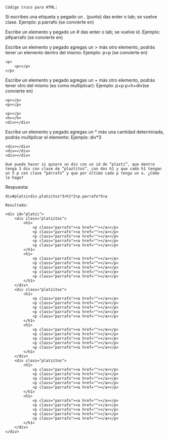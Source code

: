 

    Código truco para HTML:

Si escribes una etiqueta y pegado un . (punto) das enter o tab; se vuelve clase.
Ejemplo:
p.parrafo (se convierte en)

<p class=""></p>

Escribe un elemento y pegado un # das enter o tab; se vuelve id.
Ejemplo:
p#parrafo (se convierte en)

<p id=""></p>

Escribe un elemento y pegado agregas un > más otro elemento, podrás tener un elemento dentro del mismo:
Ejemplo:
p>p (se convierte en)

    <p>
        <p></p>
    </p>

Escribe un elemento y pegado agregas un + más otro elemento, podrás tener otro del mismo (es como multiplicar):
Ejemplo:
p+p
p+h+div(se convierte en)

    <p></p>
    <p></p>

    <p></p>
    <h></h>
    <div></div>

Escribe un elemento y pegado agregas un * más una cantidad determinada, podrás multiplicar el elemento:
Ejemplo:
div*3

    <div></div>
    <div></div>
    <div></div>

    Qué puedo hacer si quiero un div con un id de “plazti”, que dentro tenga 3 div con clase de “plaztitos”, con dos h1 y que cada h1 tengan un 5 p con clase “párrafo” y que por último cada p tenga un a. ¿Cómo le hago?

Respuesta:

    div#platzi>div.platzitos*3>h1*2>p.parrafo*5>a

    Resultado:

    <div id="platzi">
        <div class="platzitos">
            <h1>
                <p class="parrafo"><a href=""></a></p>
                <p class="parrafo"><a href=""></a></p>
                <p class="parrafo"><a href=""></a></p>
                <p class="parrafo"><a href=""></a></p>
                <p class="parrafo"><a href=""></a></p>
            </h1>
            <h1>
                <p class="parrafo"><a href=""></a></p>
                <p class="parrafo"><a href=""></a></p>
                <p class="parrafo"><a href=""></a></p>
                <p class="parrafo"><a href=""></a></p>
                <p class="parrafo"><a href=""></a></p>
            </h1>
        </div>
        <div class="platzitos">
            <h1>
                <p class="parrafo"><a href=""></a></p>
                <p class="parrafo"><a href=""></a></p>
                <p class="parrafo"><a href=""></a></p>
                <p class="parrafo"><a href=""></a></p>
                <p class="parrafo"><a href=""></a></p>
            </h1>
            <h1>
                <p class="parrafo"><a href=""></a></p>
                <p class="parrafo"><a href=""></a></p>
                <p class="parrafo"><a href=""></a></p>
                <p class="parrafo"><a href=""></a></p>
                <p class="parrafo"><a href=""></a></p>
            </h1>
        </div>
        <div class="platzitos">
            <h1>
                <p class="parrafo"><a href=""></a></p>
                <p class="parrafo"><a href=""></a></p>
                <p class="parrafo"><a href=""></a></p>
                <p class="parrafo"><a href=""></a></p>
                <p class="parrafo"><a href=""></a></p>
            </h1>
            <h1>
                <p class="parrafo"><a href=""></a></p>
                <p class="parrafo"><a href=""></a></p>
                <p class="parrafo"><a href=""></a></p>
                <p class="parrafo"><a href=""></a></p>
                <p class="parrafo"><a href=""></a></p>
            </h1>
        </div>
    </div>
